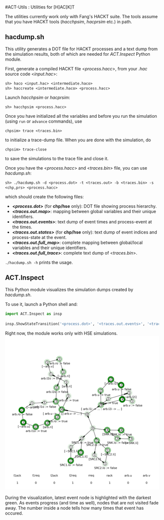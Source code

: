 #ACT-Utils : Utilities for [H]AC[K]T

The utilities currently work only with Fang's HACKT suite. The tools assume that you have HACKT tools (_hacchpsim_, _hacprsim_ etc.) in path.

## hacdump.sh
This utility generates a DOT file for HACKT processes and a text dump from the simulation results, both of which are needed for _ACT.Inspect_ Python module.

First, generate a compiled HACKT file &lt;_process.hacc_&gt;, from your _.hac_ source code &lt;_input.hac_&gt;:
```
sh> haco <input.hac> <intermediate.haco>
sh> haccreate <intermediate.haco> <process.hacc>
```

Launch _hacchpsim_ or _hacprsim_:

```
sh> hacchpsim <process.hacc>
```

Once you have initialized all the variables and before you run the simulation (using ```run``` or ```advance``` commands), use
```
chpsim> trace <traces.bin>
``` 
to initialize a trace-dump file. When you are done with the simulation, do
```
chpsim> trace-close
```
to save the simulations to the trace file and close it.

Once you have the &lt;_process.hacc_&gt; and &lt;_traces.bin_&gt; file, you can use _hacdump.sh_:
```
sh> ./hacdump.sh -d <process.dot> -t <traces.out> -b <traces.bin> -s <chp,prs> <process.hacc>
```
which should create the following files:

* **&lt;_process.dot&gt;_** (for **chp/hse** only): DOT file showing process hierarchy.
* **&lt;_traces.out.map&gt;_**: mapping between global variables and their unique identifiers.
* **&lt;_traces.out.events&gt;_**: text dump of event times and process-event at the times.
* **&lt;_traces.out.states&gt;_** (for **chp/hse** only): text dump of event indices and process-state at the event.
* **&lt;_traces.out.full_map&gt;_**: complete mapping between global/local variables and their unique identifiers.
* **&lt;_traces.out.full_trace&gt;_**: complete text dump of &lt;_traces.bin_&gt;.

```./hacdump.sh -h``` prints the usage.

## ACT.Inspect
This Python module visualizes the simulation dumps created by _hacdump.sh_. 


To use it, launch a Python shell and:
```python
import ACT.Inspect as insp

insp.ShowStateTransition('<process.dot>', '<traces.out.events>', '<traces.out.states>', '<traces.out.map>')
```

Right now, the module works only with HSE simulations.
![Sample frame from animation](./images/ACT_Inspect_static_demo.png?raw=true "ACT.Inspect.ShowStateTransition() output")

During the visualization, latest event node is highlighted with the darkest green. As events progress (and time as well), nodes that are not visited fade away. The number inside a node tells how many times that event has occured.
